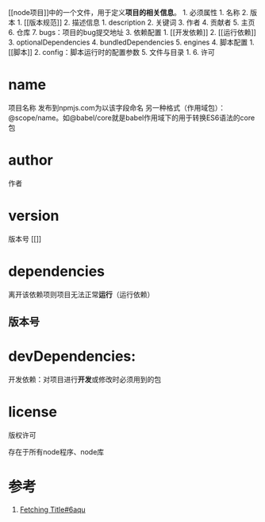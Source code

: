 [[node项目]]中的一个文件，用于定义**项目的相关信息**。
	1. 必须属性
		1. 名称
		2. 版本
			1. [[版本规范]] 
	2. 描述信息
		1. description
		2. 关键词
		3. 作者
		4. 贡献者
		5. 主页
		6. 仓库
		7. bugs：项目的bug提交地址
	3. 依赖配置
		1. [[开发依赖]] 
		2. [[运行依赖]] 
		3. optionalDependencies
		4. bundledDependencies
		5. engines
	4. 脚本配置
		1. [[脚本]] 
		2. config：脚本运行时的配置参数
	5. 文件与目录
		1. 
	6. 许可
# name
项目名称
发布到npmjs.com为以该字段命名
另一种格式（作用域包）：@scope/name。如@babel/core就是babel作用域下的用于转换ES6语法的core包
# author
作者
# version
版本号
[[]]
# dependencies
离开该依赖项则项目无法正常**运行**（运行依赖）
## 版本号

# devDependencies:
开发依赖：对项目进行**开发**或修改时必须用到的包
# license
版权许可

存在于所有node程序、node库

# 参考
1. [Fetching Title#6aqu](https://blog.csdn.net/qq_34703156/article/details/121401990)